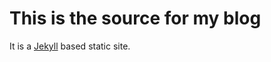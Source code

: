 # This is the source for my blog

It is a [Jekyll](http://github.com/mojombo/jekyll) based static site.

